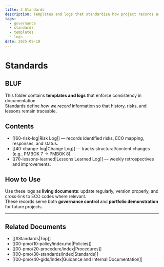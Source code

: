 ```yaml
---
title: 3 Standards
description: Templates and logs that standardize how project records are kept.
tags:
  - governance
  - standards
  - templates
  - logs
date: 2025-09-18
---
```


# Standards

## BLUF
This folder contains **templates and logs** that enforce consistency in documentation.  
Standards define *how we record* information so that history, risks, and lessons remain traceable.

## Contents
- [[60-risk-log|Risk Log]] — records identified risks, ECO mapping, responses, and status.
- [[40-change-log|Change Log]] — tracks structural/content changes (e.g., PMBOK 7 → PMBOK 8).
- [[70-lessons-learned|Lessons Learned Log]] — weekly retrospectives and improvements.

## How to Use
Use these logs as **living documents**: update regularly, version properly, and cross-link to ECO codes where relevant.  
These records serve both **governance control** and **portfolio demonstration** for future projects.

---
## Related Documents
- [[#Standards|Top]]
- [[00-pmo/10-policy/index.md|Policies]]
- [[00-pmo/20-procedure/index|Procedures]]
- [[00-pmo/30-standards/index|Standards]]
- [[00-pmo/40-gids/index|Guidance and Internal Documentation]]
